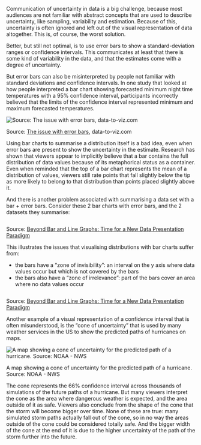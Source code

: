 Communication of uncertainty in data is a big challenge, because most audiences are not familiar with abstract concepts that are used to describe uncertainty, like sampling, variability and estimation. Because of this, uncertainty is often ignored and left out of the visual representation of data altogether. This is, of course, the worst solution.

Better, but still not optimal, is to use error bars to show a standard-deviation ranges or confidence intervals. This communicates at least that there is some kind of variability in the data, and that the estimates come with a degree of uncertainty.

But error bars can also be misinterpreted by people not familiar with standard deviations and confidence intervals. In one study that looked at how people interpreted a bar chart showing forecasted minimum night time temperatures with a 95% confidence interval, participants incorrectly believed that the limits of the confidence interval represented minimum and maximum forecasted temperatures.

![Source: [The issue with error bars](https://www.data-to-viz.com/caveat/error_bar.html), data-to-viz.com](Visualising%20uncertainty%208aa5c9e663864767aaa41986a5a6f96c/bars-with-error-bars.png)

Source: [The issue with error bars](https://www.data-to-viz.com/caveat/error_bar.html), data-to-viz.com

Using bar charts to summarise a distribution itself is a bad idea, even when error bars are present to show the uncertainty in the estimate. Research has shown that viewers appear to implicitly believe that a bar contains the full distribution of data values because of its metaphorical status as a container. Even when reminded that the top of a bar chart represents the mean of a distribution of values, viewers still rate points that fall slightly below the tip as more likely to belong to that distribution than points placed slightly above it.

And there is another problem associated with summarising a data set with a bar + error bars. Consider these 2 bar charts with error bars, and the 2 datasets they summarise:

<p class='center'>
<img src='Visualising%20uncertainty%208aa5c9e663864767aaa41986a5a6f96c/bars-symmetrical.png' alt='' class='max-600' />
</p>

Source: [Beyond Bar and Line Graphs: Time for a New Data Presentation Paradigm](https://journals.plos.org/plosbiology/article?id=10.1371/journal.pbio.1002128)

This illustrates the issues that visualising distributions with bar charts suffer from:

- the bars have a “zone of invisibility”: an interval on the y axis where data values occur but which is not covered by the bars
- the bars also have a “zone of irrelevance”: part of the bars cover an area where no data values occur

<p class='center'>
<img src='Visualising%20uncertainty%208aa5c9e663864767aaa41986a5a6f96c/Artboard_14x.png' alt='' class='max-600' />
</p>

Source: [Beyond Bar and Line Graphs: Time for a New Data Presentation Paradigm](https://journals.plos.org/plosbiology/article?id=10.1371/journal.pbio.1002128)

Another example of a visual representation of a confidence interval that is often misunderstood, is the “cone of uncertainty” that is used by many weather services in the US to show the predicted paths of hurricanes on maps.

![A map showing a cone of uncertainty for the predicted path of a hurricane. Source: NOAA - NWS](Visualising%20uncertainty%208aa5c9e663864767aaa41986a5a6f96c/cone-of-uncertainty.webp)

A map showing a cone of uncertainty for the predicted path of a hurricane. Source: NOAA - NWS

The cone represents the 66% confidence interval across thousands of simulations of the future paths of a hurricane. But many viewers interpret the cone as the area where dangerous weather is expected, and the area outside of it as safe. Viewers also conclude from the shape of the cone that the storm will become bigger over time. None of these are true: many simulated storm paths actually fall out of the cone, so in no way the areas outside of the cone could be considered totally safe. And the bigger width of the cone at the end of it is due to the higher uncertainty of the path of the storm further into the future.